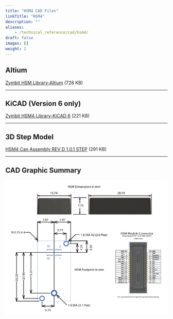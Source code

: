 ```yaml
---
title: "HSM4 CAD Files"
linkTitle: "HSM4"
description: ""
aliases:
    - /technical_reference/cad/hsm4/
draft: false
images: []
weight: 2
---
```


## Altium

[Zymbit HSM Library-Altium](../zymbit-hsm-library-altium.zip) (728 KB)

---

## KiCAD (Version 6 only)

[Zymbit HSM4 Library-KiCAD 6](zymbit-hsm4-library-kicad-6.zip) (221 KB)

---
## 3D Step Model

[HSM4 Can Assembly REV D 1.0.1 STEP](zymbit-hsm4.STEP.zip) (291 KB)

---

## CAD Graphic Summary

![cad](../HSM-CAD-Summary-20210920a.png)
